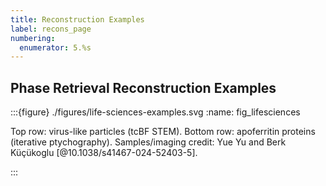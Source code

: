 ```yaml
---
title: Reconstruction Examples
label: recons_page
numbering:
  enumerator: 5.%s
---
```


## Phase Retrieval Reconstruction Examples

:::{figure} ./figures/life-sciences-examples.svg
:name: fig_lifesciences

Top row: virus-like particles (tcBF STEM).
Bottom row: apoferritin proteins (iterative ptychography).
Samples/imaging credit: Yue Yu and Berk Küçükoglu [@10.1038/s41467-024-52403-5].

:::
